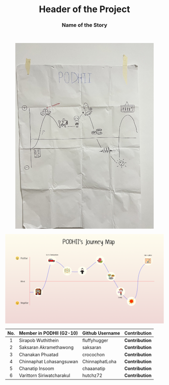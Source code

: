 <!--Header of the Project (h1)-->
<h1 align="center">Header of the Project</h1>
<!--Name of the Story (h3)-->
<h3 align="center">Name of the Story</h3><br>
<!--Questions asked during the interview-->

<!--Summary of interview as What-how-why table-->

<!--What you have inferred as Think-Feel-->

<!--Journey map from class (ratio 11/14)-->
<p align="center">
  <img src="img/Journey_map_origin.jpg" alt="Journey map from class" width="440px" height"800px">
</p>
<!--Summary/lessons learned from in class presentation and feedback (I like, I wish)-->

<!--Revised Journey map, What-how-why, and/or Think-Feel-->
<p align="center">
  <img src="img/journeymap-final.png" alt="Revised Journey map from class" width="840px" height"440px">
 </p>
<!--Identified insights-->

<!--PoV statement-->

<!--Each team member's contribution in this assignment-->
No. | Member in PODHII (G2-10) | Github Username | Contribution
:---:|:---|:---|:---
1 | Sirapob Wuthithein | fluffyhugger | **Contribution**
2 | Saksaran Akramethawong | saksaran | **Contribution**
3 | Chanakan Phuatad | crocochon | **Contribution**
4 | Chinnaphat Lohasangsuwan | ChinnaphatLoha | **Contribution**
5 | Chanatip Insoom | chaaanatip | **Contribution**
6 | Varittorn Siriwatcharakul | hutchz72 | **Contribution**
